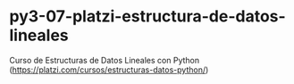 # py3-07-platzi-estructura-de-datos-lineales
Curso de Estructuras de Datos Lineales con Python (https://platzi.com/cursos/estructuras-datos-python/)
